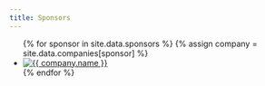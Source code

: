 ```yaml
---
title: Sponsors
---
```


<ul class="sponsors-list">
{% for sponsor in site.data.sponsors %}
  {% assign company = site.data.companies[sponsor] %}
  <li class="sponsors-listitem">
    <a href="{{ company.url }}" class="sponsors-link" target="_blank">
      <img src="{{ company.image }}" alt="{{ company.name  }}"/>
    </a>
  </li>
{% endfor %}
</ul>

<script type="text/javascript">
    var ul = document.querySelector('ul');
    for (var i = ul.children.length; i >= 0; i--) {
        ul.appendChild(ul.children[Math.random() * i | 0]);
    }
</script>
